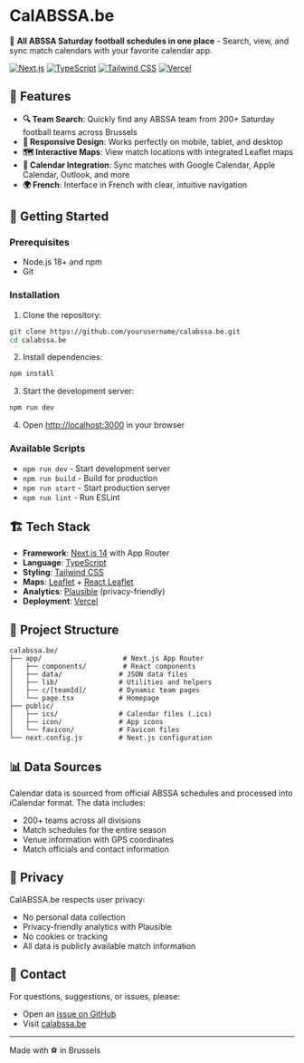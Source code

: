 # CalABSSA.be

📅 **All ABSSA Saturday football schedules in one place** - Search, view, and sync match calendars with your favorite calendar app.

[![Next.js](https://img.shields.io/badge/Next.js-14-black?logo=next.js)](https://nextjs.org/)
[![TypeScript](https://img.shields.io/badge/TypeScript-5.0-blue?logo=typescript)](https://www.typescriptlang.org/)
[![Tailwind CSS](https://img.shields.io/badge/Tailwind_CSS-3.0-38B2AC?logo=tailwind-css)](https://tailwindcss.com/)
[![Vercel](https://img.shields.io/badge/Deployed_on-Vercel-black?logo=vercel)](https://vercel.com/)

## 🌟 Features

- **🔍 Team Search**: Quickly find any ABSSA team from 200+ Saturday football teams across Brussels
- **📱 Responsive Design**: Works perfectly on mobile, tablet, and desktop
- **🗺️ Interactive Maps**: View match locations with integrated Leaflet maps
- **📲 Calendar Integration**: Sync matches with Google Calendar, Apple Calendar, Outlook, and more
- **🌍 French**: Interface in French with clear, intuitive navigation

## 🚀 Getting Started

### Prerequisites

- Node.js 18+ and npm
- Git

### Installation

1. Clone the repository:

```bash
git clone https://github.com/yourusername/calabssa.be.git
cd calabssa.be
```

2. Install dependencies:

```bash
npm install
```

3. Start the development server:

```bash
npm run dev
```

4. Open [http://localhost:3000](http://localhost:3000) in your browser

### Available Scripts

- `npm run dev` - Start development server
- `npm run build` - Build for production
- `npm run start` - Start production server
- `npm run lint` - Run ESLint

## 🏗️ Tech Stack

- **Framework**: [Next.js 14](https://nextjs.org/) with App Router
- **Language**: [TypeScript](https://www.typescriptlang.org/)
- **Styling**: [Tailwind CSS](https://tailwindcss.com/)
- **Maps**: [Leaflet](https://leafletjs.com/) + [React Leaflet](https://react-leaflet.js.org/)
- **Analytics**: [Plausible](https://plausible.io/) (privacy-friendly)
- **Deployment**: [Vercel](https://vercel.com/)

## 📁 Project Structure

```
calabssa.be/
├── app/                    # Next.js App Router
│   ├── components/         # React components
│   ├── data/              # JSON data files
│   ├── lib/               # Utilities and helpers
│   ├── c/[teamId]/        # Dynamic team pages
│   └── page.tsx           # Homepage
├── public/
│   ├── ics/               # Calendar files (.ics)
│   ├── icon/              # App icons
│   └── favicon/           # Favicon files
└── next.config.js         # Next.js configuration
```

## 📊 Data Sources

Calendar data is sourced from official ABSSA schedules and processed into iCalendar format. The data includes:

- 200+ teams across all divisions
- Match schedules for the entire season
- Venue information with GPS coordinates
- Match officials and contact information

## 🔐 Privacy

CalABSSA.be respects user privacy:

- No personal data collection
- Privacy-friendly analytics with Plausible
- No cookies or tracking
- All data is publicly available match information

## 📧 Contact

For questions, suggestions, or issues, please:

- Open an [issue on GitHub](https://github.com/yourusername/calabssa.be/issues)
- Visit [calabssa.be](https://calabssa.be)

---

Made with ⚽ in Brussels
